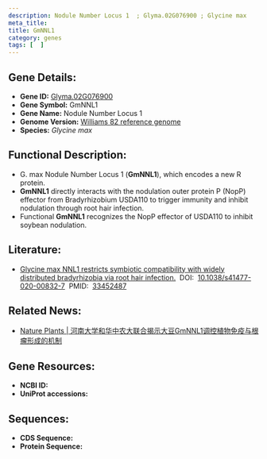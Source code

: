 ```yaml
---
description: Nodule Number Locus 1  ; Glyma.02G076900 ; Glycine max
meta_title:
title: GmNNL1
category: genes
tags: [  ]
---
```


## Gene Details:
- **Gene ID:**	[Glyma.02G076900](https://www.maizegdb.org/gene_center/gene/Glyma.02G076900)
- **Gene Symbol:** GmNNL1
- **Gene Name:** Nodule Number Locus 1 
- **Genome Version:** [Williams 82 reference genome]()
- **Species:** *Glycine max*

## Functional Description:
   - G. max Nodule Number Locus 1 (**GmNNL1**), which encodes a new R protein.
   - **GmNNL1** directly interacts with the nodulation outer protein P (NopP) effector from Bradyrhizobium USDA110 to trigger immunity and inhibit nodulation through root hair infection.
   - Functional **GmNNL1** recognizes the NopP effector of USDA110 to inhibit soybean nodulation.

## Literature:
   - [Glycine max NNL1 restricts symbiotic compatibility with widely distributed bradyrhizobia via root hair infection.]( https://www.nature.com/articles/s41477-020-00832-7)&nbsp;&nbsp;DOI:&nbsp;&nbsp;[10.1038/s41477-020-00832-7](https://www.nature.com/articles/s41477-020-00832-7)&nbsp;&nbsp;PMID:&nbsp;&nbsp;[33452487](https://pubmed.ncbi.nlm.nih.gov/33452487/)

## Related News:
   - [Nature Plants | 河南大学和华中农大联合揭示大豆GmNNL1调控植物免疫与根瘤形成的机制](https://mp.weixin.qq.com/s?__biz=MzIyOTY2NDYyNQ==&mid=2247507365&idx=3&sn=96c671a1199cf009fd97c3f433239696&chksm=e8bdafbbdfca26ad6957e290136209fc4ecebd4b070c33746ed5c98e34c9af2632ce51eb5d53&scene=27#wechat_redirect)

## Gene Resources:
- **NCBI ID:** [](https://www.ncbi.nlm.nih.gov/gene/?term=)
- **UniProt accessions:** [](https://www.uniprot.org/uniprotkb//entry)

## Sequences:
- **CDS Sequence:**
- **Protein Sequence:**
